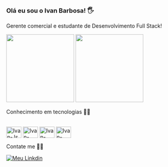 ### Olá eu sou o Ivan Barbosa! 🖐️
Gerente comercial e estudante de Desenvolvimento Full Stack!

</div>
<img height="180em" src="https://github-readme-stats.vercel.app/api?username=iivansbb1985&show_icons=true&theme=dark"/>
 <img height="180em" src="https://github-readme-stats.vercel.app/api/top-langs/?username=iivansbb1985&layout=compact&theme=dark"/>
<div>
 
 Conhecimento em tecnologias 🧑‍🎓
 
<div style= "display: inline_block"><br>
    <img align="center" alt="Ivan-Js" height="30" width="40" src="https://img.shields.io/badge/JavaScript-F7DF1E?style=for-the-badge&logo=javascript&logoColor=black">
    <img align="center" alt="Ivan-HTML" height="30" width="40" src="https://img.shields.io/badge/HTML5-E34F26?style=for-the-badge&logo=html5&logoColor=white">
    <img align="center" alt="Ivan-CSS" height="30" width="40" src="https://img.shields.io/badge/CSS-239120?&style=for-the-badge&logo=css3&logoColor=white">
    <img align="center" alt="Ivan-Python" height="30" width="40" src="https://img.shields.io/badge/Python-14354C?style=for-the-badge&logo=python&logoColor=white">
    
<div>
 
Contate me 👨‍💻
 
</div>
     <a href="https://www.linkedin.com/in/ivan-barbosa-98065618a/" target="_blank"><img src="https://img.shields.io/badge/LinkedIn-0077B5?style=for-the-badge&logo=linkedin&logoColor=white" alt="Meu Linkdin" target="_blank"></a>

 <div>
